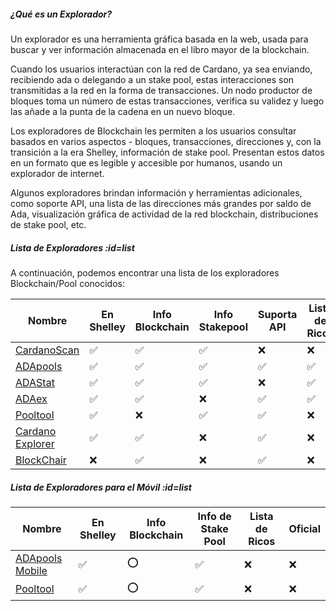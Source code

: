 ##### ¿Qué es un Explorador?

Un explorador es una herramienta gráfica basada en la web, usada para buscar y ver información almacenada en el libro mayor de la blockchain.  

Cuando los usuarios interactúan con la red de Cardano, ya sea enviando, recibiendo ada o delegando a un stake pool, estas interacciones son transmitidas a la red en la forma de transacciones. Un nodo productor de bloques toma un número de estas transacciones, verifica su validez y luego las añade a la punta de la cadena en un nuevo bloque.  

Los exploradores de Blockchain les permiten a los usuarios consultar basados en varios aspectos - bloques, transacciones, direcciones y, con la transición a la era Shelley, información de stake pool. Presentan estos datos en un formato que es legible y accesible por humanos, usando un explorador de internet.  

Algunos exploradores brindan información y herramientas adicionales, como soporte API, una lista de las direcciones más grandes por saldo de Ada, visualización gráfica de actividad de la red blockchain, distribuciones de stake pool, etc.

##### Lista de Exploradores :id=list

A continuación, podemos encontrar una lista de los exploradores Blockchain/Pool conocidos:

|Nombre            | En Shelley | Info Blockchain | Info Stakepool | Suporta API | Lista de Ricos | Oficial|
|------------------|-----------|------------------|----------------|-------------|----------------|--------|
|[CardanoScan]     |✅         |✅               |✅             |❌           |❌              |❌     |
|[ADApools]        |✅         |✅               |✅             |✅           |✅              |❌     |
|[ADAStat]         |✅         |✅               |✅             |❌           |✅              |❌     |
|[ADAex]           |✅         |✅               |❌             |✅           |✅              |❌     |
|[Pooltool]        |✅         |❌               |✅             |✅           |❌              |❌     |
|[Cardano Explorer]|✅         |✅               |❌             |✅           |❌              |[IOHK](https://iohk.io)|
|[BlockChair]      |❌         |✅               |❌             |✅           |❌              |❌     |

[Cardano Explorer]: https://explorer.cardano.org
[ADAEx]: https://adaex.org
[CardanoScan]: https://cardanoscan.io
[Pooltool]: https://pooltool.io
[ADAStat]: https://adastat.net
[BlockChair]: https://blockchair.com/cardano
[ADApools]: https://adapools.org

##### Lista de Exploradores para el Móvil :id=list

| Nombre           | En Shelley | Info Blockchain | Info de Stake Pool | Lista de Ricos  | Oficial |
|------------------|------------|-----------------|--------------------|-----------------|---------|
|[ADApools Mobile] |✅          |⭕              |✅                  |❌              |❌      |
|[Pooltool]        |✅          |⭕              |✅                  |❌              |❌      |

[ADApools Mobile]: https://adapools.org/mobile
[Pegasus]: https://pegasuspool.info/mobile

